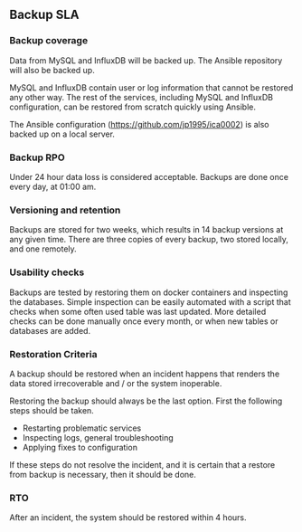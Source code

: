 ## Backup SLA

### Backup coverage
<!--- what is backed up and what is not -->

Data from MySQL and InfluxDB will be backed up. The Ansible repository will also be backed up.

MySQL and InfluxDB contain user or log information that cannot be restored any other way. 
The rest of the services, including MySQL and InfluxDB configuration, can be restored from
scratch quickly using Ansible.

The Ansible configuration (https://github.com/jp1995/ica0002) is also backed up on a local server.

### Backup RPO
<!--- Recovery Point Objective - How often are backups done -->

Under 24 hour data loss is considered acceptable. Backups are done once every day, at 01:00 am.

### Versioning and retention
<!--- How many backup versions are stored and for how long
version_count = frequency * retention -->

Backups are stored for two weeks, which results in 14 backup versions at any given time. 
There are three copies of every backup, two stored locally, and one remotely.

### Usability checks
<!--- How is backup usability verified -->

Backups are tested by restoring them on docker containers and inspecting the databases. 
Simple inspection can be easily automated with a script that checks when some often used table
was last updated.
More detailed checks can be done manually once every month, or when new tables or databases are added.

### Restoration Criteria
<!--- When should a system be restored from backup -->

A backup should be restored when an incident happens that renders the data stored irrecoverable
and / or the system inoperable. 

Restoring the backup should always be the last option. First the following steps should be taken.

* Restarting problematic services
* Inspecting logs, general troubleshooting
* Applying fixes to configuration

If these steps do not resolve the incident, and it is certain that a restore from backup is
necessary, then it should be done.

### RTO
<!--- Recovery Time Objective - Guarantee that the service will be restored in this time -->

After an incident, the system should be restored within 4 hours.
